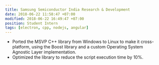 ```yaml
---
title: Samsung Semiconductor India Research & Development
date: 2018-06-22 11:58:47 +07:00
modified: 2018-06-22 16:49:47 +07:00
position: Student Intern
tags: [electron, cpp, nodejs, angular]
---
```


* Ported the MSVP C++ library from Windows to Linux to make it cross-platform, using the Boost library and a custom Operating
System Agnostic Layer implementation. 
* Optimized the library to reduce the script execution time by 10%.